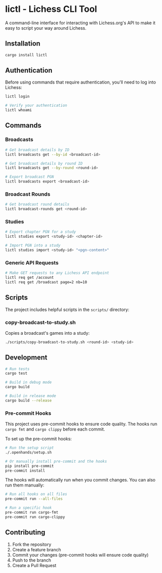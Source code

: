 # lictl - Lichess CLI Tool

A command-line interface for interacting with Lichess.org's API to make it easy to script your way around Lichess.

## Installation

```bash
cargo install lictl
```

## Authentication

Before using commands that require authentication, you'll need to log into Lichess:

```bash
lictl login

# Verify your authentication
lictl whoami
```

## Commands

### Broadcasts

```bash
# Get broadcast details by ID
lictl broadcasts get --by-id <broadcast-id>

# Get broadcast details by round ID
lictl broadcasts get --by-round <round-id>

# Export broadcast PGN
lictl broadcasts export <broadcast-id>
```

### Broadcast Rounds

```bash
# Get broadcast round details
lictl broadcast-rounds get <round-id>
```

### Studies

```bash
# Export chapter PGN for a study
lictl studies export <study-id> <chapter-id>
```

```bash
# Import PGN into a study
lictl studies import <study-id> "<pgn-content>"
```

### Generic API Requests

```bash
# Make GET requests to any Lichess API endpoint
lictl req get /account
lictl req get /broadcast page=2 nb=10
```

## Scripts

The project includes helpful scripts in the `scripts/` directory:

### copy-broadcast-to-study.sh

Copies a broadcast's games into a study:

```bash
./scripts/copy-broadcast-to-study.sh <round-id> <study-id>
```

## Development

```bash
# Run tests
cargo test

# Build in debug mode
cargo build

# Build in release mode
cargo build --release
```

### Pre-commit Hooks

This project uses pre-commit hooks to ensure code quality. The hooks run `cargo fmt` and `cargo clippy` before each commit.

To set up the pre-commit hooks:

```bash
# Run the setup script
./.openhands/setup.sh

# Or manually install pre-commit and the hooks
pip install pre-commit
pre-commit install
```

The hooks will automatically run when you commit changes. You can also run them manually:

```bash
# Run all hooks on all files
pre-commit run --all-files

# Run a specific hook
pre-commit run cargo-fmt
pre-commit run cargo-clippy
```

## Contributing

1. Fork the repository
2. Create a feature branch
3. Commit your changes (pre-commit hooks will ensure code quality)
4. Push to the branch
5. Create a Pull Request
